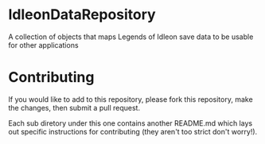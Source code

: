 # IdleonDataRepository
A collection of objects that maps Legends of Idleon save data to be usable for other applications


# Contributing
If you would like to add to this repository, please fork this repository, make the changes, then submit a pull request. 

Each sub diretory under this one contains another README.md which lays out specific instructions for contributing (they aren't too strict don't worry!).